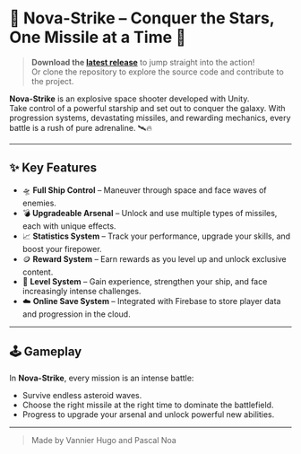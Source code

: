 # 🚀 Nova-Strike – Conquer the Stars, One Missile at a Time 🌌

> **Download the [latest release](https://github.com/PASCAL-Noa/NovaStrike/releases/tag/v0.3)** to jump straight into the action!  
> Or clone the repository to explore the source code and contribute to the project.

**Nova-Strike** is an explosive space shooter developed with Unity.  
Take control of a powerful starship and set out to conquer the galaxy. With progression systems, devastating missiles, and rewarding mechanics, every battle is a rush of pure adrenaline. 🛰️🔥

---

## ✨ Key Features

- 🛸 **Full Ship Control** – Maneuver through space and face waves of enemies.  
- 💣 **Upgradeable Arsenal** – Unlock and use multiple types of missiles, each with unique effects.  
- 📈 **Statistics System** – Track your performance, upgrade your skills, and boost your firepower.  
- 🪙 **Reward System** – Earn rewards as you level up and unlock exclusive content.  
- 🧠 **Level System** – Gain experience, strengthen your ship, and face increasingly intense challenges.  
- ☁️ **Online Save System** – Integrated with Firebase to store player data and progression in the cloud.

---

## 🕹️ Gameplay

In **Nova-Strike**, every mission is an intense battle:  
- Survive endless asteroid waves.  
- Choose the right missile at the right time to dominate the battlefield.  
- Progress to upgrade your arsenal and unlock powerful new abilities.

---

> Made by Vannier Hugo and Pascal Noa
